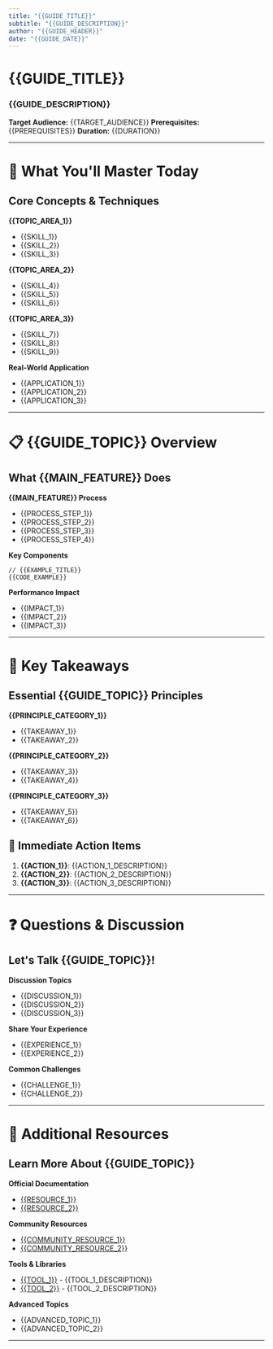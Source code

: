 ```yaml
---
title: "{{GUIDE_TITLE}}"
subtitle: "{{GUIDE_DESCRIPTION}}"
author: "{{GUIDE_HEADER}}"
date: "{{GUIDE_DATE}}"
---
```


# {{GUIDE_TITLE}}
### {{GUIDE_DESCRIPTION}}

**Target Audience:** {{TARGET_AUDIENCE}}
**Prerequisites:** {{PREREQUISITES}}
**Duration:** {{DURATION}}

---

# 🎯 What You'll Master Today

## Core Concepts & Techniques

**{{TOPIC_AREA_1}}**
- {{SKILL_1}}
- {{SKILL_2}}
- {{SKILL_3}}

**{{TOPIC_AREA_2}}**
- {{SKILL_4}}
- {{SKILL_5}}
- {{SKILL_6}}

**{{TOPIC_AREA_3}}**
- {{SKILL_7}}
- {{SKILL_8}}
- {{SKILL_9}}

**Real-World Application**
- {{APPLICATION_1}}
- {{APPLICATION_2}}
- {{APPLICATION_3}}

---

# 📋 {{GUIDE_TOPIC}} Overview

## What {{MAIN_FEATURE}} Does

**{{MAIN_FEATURE}} Process**
- {{PROCESS_STEP_1}}
- {{PROCESS_STEP_2}}
- {{PROCESS_STEP_3}}
- {{PROCESS_STEP_4}}

**Key Components**
```{{CODE_LANGUAGE}}
// {{EXAMPLE_TITLE}}
{{CODE_EXAMPLE}}
```

**Performance Impact**
- {{IMPACT_1}}
- {{IMPACT_2}}
- {{IMPACT_3}}

---

# 🎉 Key Takeaways

## Essential {{GUIDE_TOPIC}} Principles

**{{PRINCIPLE_CATEGORY_1}}**
- {{TAKEAWAY_1}}
- {{TAKEAWAY_2}}

**{{PRINCIPLE_CATEGORY_2}}**
- {{TAKEAWAY_3}}
- {{TAKEAWAY_4}}

**{{PRINCIPLE_CATEGORY_3}}**
- {{TAKEAWAY_5}}
- {{TAKEAWAY_6}}

## 🚀 Immediate Action Items

1. **{{ACTION_1}}**: {{ACTION_1_DESCRIPTION}}
2. **{{ACTION_2}}**: {{ACTION_2_DESCRIPTION}}
3. **{{ACTION_3}}**: {{ACTION_3_DESCRIPTION}}

---

# ❓ Questions & Discussion

## Let's Talk {{GUIDE_TOPIC}}!

**Discussion Topics**
- {{DISCUSSION_1}}
- {{DISCUSSION_2}}
- {{DISCUSSION_3}}

**Share Your Experience**
- {{EXPERIENCE_1}}
- {{EXPERIENCE_2}}

**Common Challenges**
- {{CHALLENGE_1}}
- {{CHALLENGE_2}}

---

# 📖 Additional Resources

## Learn More About {{GUIDE_TOPIC}}

**Official Documentation**
- [{{RESOURCE_1}}]({{RESOURCE_1_URL}})
- [{{RESOURCE_2}}]({{RESOURCE_2_URL}})

**Community Resources**
- [{{COMMUNITY_RESOURCE_1}}]({{COMMUNITY_RESOURCE_1_URL}})
- [{{COMMUNITY_RESOURCE_2}}]({{COMMUNITY_RESOURCE_2_URL}})

**Tools & Libraries**
- [{{TOOL_1}}]({{TOOL_1_URL}}) - {{TOOL_1_DESCRIPTION}}
- [{{TOOL_2}}]({{TOOL_2_URL}}) - {{TOOL_2_DESCRIPTION}}

**Advanced Topics**
- {{ADVANCED_TOPIC_1}}
- {{ADVANCED_TOPIC_2}}

--- 